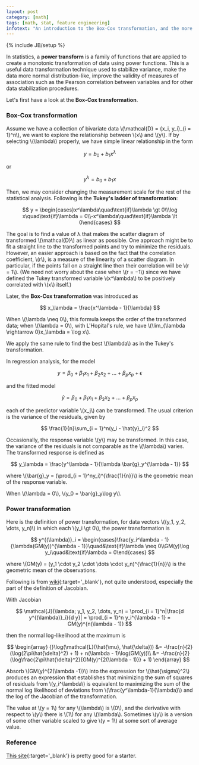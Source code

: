 ```yaml
---
layout: post
category: [math]
tags: [math, stat, feature engineering]
infotext: "An introduction to the Box-Cox transformation, and the more generalized Power transformation."
---
```

{% include JB/setup %}

<script type="text/javascript" src="http://cdn.mathjax.org/mathjax/latest/MathJax.js?config=TeX-AMS-MML_HTMLorMML"></script>

In statistics, a __power transform__ is a family of functions that are applied to create a monotonic 
transformation of data using power functions. This is a useful data transformation technique used to 
stabilize variance, make the data more normal distribution-like, improve the validity of measures of 
association such as the Pearson correlation between variables and for other data stabilization 
procedures.

Let's first have a look at the __Box-Cox transformation__.

### Box-Cox transformation

Assume we have a collection of bivariate data \\(\mathcal{D} = \{x_i, y_i\}\_{i = 1}^n\\), we want to 
explore the relationship between \\(x\\) and \\(y\\). If by selecting \\(\lambda\\) properly, we have 
simple linear relationship in the form

$$
y = b_0 + b_1 x^\lambda
$$

or

$$
y^\lambda = b_0 + b_1 x
$$

Then, we may consider changing the measurement scale for the rest of the statistical analysis. Following 
is the __Tukey's ladder of transformation__:

$$
y = \begin{cases}x^\lambda\quad\text{if}\lambda \gt 0\\\log x\quad\text{if}\lambda = 0\\-x^\lambda\quad\text{if}\lambda \lt 0\end{cases}
$$

The goal is to find a value of λ that makes the scatter diagram of transformed \\(\mathcal{D}\\) as 
linear as possible. One approach might be to fit a straight line to the transformed points and try to 
minimize the residuals. However, an easier approach is based on the fact that the correlation 
coefficient, \\(r\\), is a measure of the linearity of a scatter diagram. In particular, if the 
points fall on a straight line then their correlation will be \\(r = 1\\). (We need not worry about 
the case when \\(r = −1\\) since we have defined the Tukey transformed variable \\(x^\lambda\\) to be 
positively correlated with \\(x\\) itself.)

Later, the __Box-Cox transformation__ was introduced as

$$
x_\lambda = \frac{x^\lambda - 1}{\lambda}
$$

When \\(\lambda \neq 0\\), this formula keeps the order of the transformed data; when \\(\lambda = 0\\), 
with L'Hopital's rule, we have \\(\lim_{\lambda \rightarrow 0}x_\lambda = \log x\\).

We apply the same rule to find the best \\(\lambda\\) as in the Tukey's transformation.

In regression analysis, for the model

$$
y = \beta_0 + \beta_1x_1 + \beta_2x_2 + \dots + \beta_px_p + \epsilon
$$

and the fitted model

$$
\hat{y} = \beta_0 + \beta_1x_1 + \beta_2x_2 + \dots + \beta_px_p
$$

each of the predictor variable \\(x_j\\) can be transformed. The usual criterion is the variance of 
the residuals, given by

$$
\frac{1}{n}\sum_{i = 1}^n(y_i - \hat{y}_i)^2
$$

Occasionally, the response variable \\(y\\) may be transformed. In this case, the variance of the 
residuals is not comparable as the \\(\lambda\\) varies. The transformed response is defined as

$$
y_\lambda = \frac{y^\lambda - 1}{\lambda \bar{g}_y^{\lambda - 1}}
$$

where \\(\bar{g}_y = (\prod\_{i = 1}^ny_i)^{\frac{1}{n}}\\) is the geometric mean of the response 
variable.

When \\(\lambda = 0\\), \\(y_0 = \bar{g}_y\log y\\).

### Power transformation

Here is the definition of power transformation, for data vectors \\((y_1, y_2, \dots, y_n)\\) in which 
each \\(y_i \gt 0\\), the power transformation is

$$
y^{(\lambda)}_i = \begin{cases}\frac{y_i^\lambda - 1}{\lambda(GM(y))^{\lambda - 1}}\quad&\text{if}\lambda \neq 0\\GM(y)\log y_i\quad&\text{if}\lambda = 0\end{cases}
$$

where \\(GM(y) = (y_1 \cdot y_2 \cdot \dots \cdot y_n)^{\frac{1}{n}}\\) is the geometric mean of the 
observations.

Following is from [wiki](https://en.wikipedia.org/wiki/Power_transform){:target='_blank'}, not quite 
understood, especially the part of the definition of Jacobian.

With Jacobian

$$
\mathcal{J}(\lambda; y_1, y_2, \dots, y_n) = \prod_{i = 1}^n|\frac{d y^{(\lambda)}_i}{d y}| = \prod_{i = 1}^n y_i^{\lambda - 1} = GM(y)^{n(\lambda - 1)}
$$

then the normal log-likelihood at the maximum is

$$
\begin{array}
{}\log(\mathcal{L}(\hat{\mu}, \hat{\delta})) &= -\frac{n}{2}(\log(2\pi\hat{\delta}^2) + 1) + n(\lambda - 1)\log(GM(y))\\
&= -\frac{n}{2}(\log\frac{2\pi\hat{\delta}^2}{GM(y)^{2(\lambda - 1)}} + 1)
\end{array}
$$

Absorb \\(GM(y)^{2(\lambda -1)}\\) into the expression for \\(\hat{\sigma}^2\\) produces an 
expression that establishes that minimizing the sum of squares of residuals from \\(y_i^\lambda\\) 
is equivalent to maximizing the sum of the normal log likelihood of deviations from 
\\(\frac{y^\lambda-1}{\lambda}\\) and the log of the Jacobian of the transformation.

The value at \\(y = 1\\) for any \\(\lambda\\) is \\(0\\), and the derivative with respect to \\(y\\) 
there is \\(1\\) for any \\(\lambda\\). Sometimes \\(y\\) is a version of some other variable scaled 
to give \\(y = 1\\) at some sort of average value.

### Reference

[This site](http://onlinestatbook.com/2/transformations/box-cox.html){:target='_blank'} is pretty good for a starter.